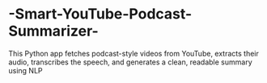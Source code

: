 # -Smart-YouTube-Podcast-Summarizer-
This Python app fetches podcast-style videos from YouTube, extracts their audio, transcribes the speech, and generates a clean, readable summary using NLP 
